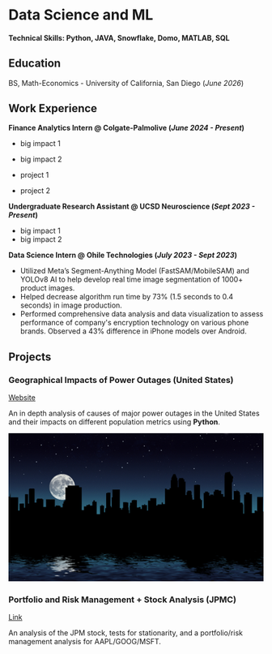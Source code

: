 # Data Science and ML 

#### Technical Skills: Python, JAVA, Snowflake, Domo, MATLAB, SQL

## Education
BS, Math-Economics - University of California, San Diego (_June 2026_)

## Work Experience
**Finance Analytics Intern @ Colgate-Palmolive (_June 2024 - Present_)**
- big impact 1
- big impact 2

- project 1
- project 2

**Undergraduate Research Assistant @ UCSD Neuroscience (_Sept 2023 - Present_)**
- big impact 1
- big impact 2

 **Data Science Intern @ Ohile Technologies (_July 2023 - Sept 2023_)**
- Utilized Meta’s Segment-Anything Model (FastSAM/MobileSAM) and YOLOv8 AI to help develop real time image segmentation of 1000+ product images. 
- Helped decrease algorithm run time by 73% (1.5 seconds to 0.4 seconds) in image production.
- Performed comprehensive data analysis and data visualization to assess performance of company's encryption technology on various phone brands. Observed a 43% difference in iPhone models over Android.


## Projects
### Geographical Impacts of Power Outages (United States)
  [Website](https://jetyue04.github.io/Power_Outages_Impact/)
  
An in depth analysis of causes of major power outages in the United States and their impacts on different population metrics using **Python**.

![Outages](/assets/outages.jpg)

### Portfolio and Risk Management + Stock Analysis (JPMC)
[Link](https://github.com/namithaxv/FinancialModelling/tree/main)

An analysis of the JPM stock, tests for stationarity, and a portfolio/risk management analysis for AAPL/GOOG/MSFT.

